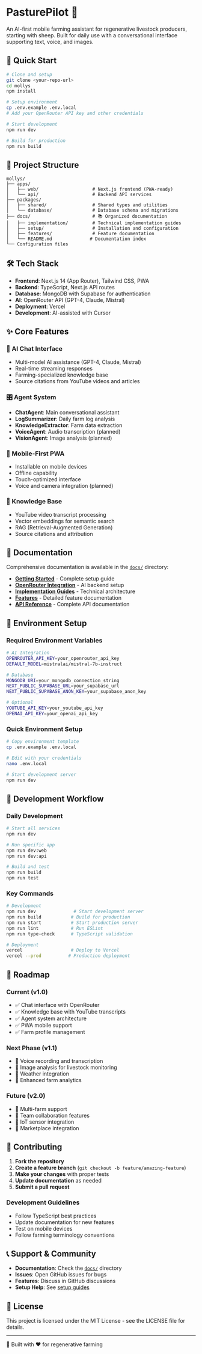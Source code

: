 # PasturePilot 🐑

An AI-first mobile farming assistant for regenerative livestock producers, starting with sheep. Built for daily use with a conversational interface supporting text, voice, and images.

## 🚀 Quick Start

```bash
# Clone and setup
git clone <your-repo-url>
cd mollys
npm install

# Setup environment
cp .env.example .env.local
# Add your OpenRouter API key and other credentials

# Start development
npm run dev

# Build for production
npm run build
```

## 📁 Project Structure

```
mollys/
├── apps/
│   ├── web/                    # Next.js frontend (PWA-ready)
│   └── api/                    # Backend API services
├── packages/
│   ├── shared/                 # Shared types and utilities
│   └── database/               # Database schema and migrations
├── docs/                       # 📚 Organized documentation
│   ├── implementation/         # Technical implementation guides
│   ├── setup/                  # Installation and configuration
│   ├── features/               # Feature documentation
│   └── README.md              # Documentation index
└── Configuration files
```

## 🛠️ Tech Stack

- **Frontend**: Next.js 14 (App Router), Tailwind CSS, PWA
- **Backend**: TypeScript, Next.js API routes
- **Database**: MongoDB with Supabase for authentication
- **AI**: OpenRouter API (GPT-4, Claude, Mistral)
- **Deployment**: Vercel
- **Development**: AI-assisted with Cursor

## ✨ Core Features

### 🤖 AI Chat Interface
- Multi-model AI assistance (GPT-4, Claude, Mistral)
- Real-time streaming responses
- Farming-specialized knowledge base
- Source citations from YouTube videos and articles

### 🎛️ Agent System
- **ChatAgent**: Main conversational assistant
- **LogSummarizer**: Daily farm log analysis
- **KnowledgeExtractor**: Farm data extraction
- **VoiceAgent**: Audio transcription (planned)
- **VisionAgent**: Image analysis (planned)

### 📱 Mobile-First PWA
- Installable on mobile devices
- Offline capability
- Touch-optimized interface
- Voice and camera integration (planned)

### 🧠 Knowledge Base
- YouTube video transcript processing
- Vector embeddings for semantic search
- RAG (Retrieval-Augmented Generation)
- Source citations and attribution

## 📖 Documentation

Comprehensive documentation is available in the [`docs/`](docs/) directory:

- **[Getting Started](docs/setup/SETUP_COMPLETE.md)** - Complete setup guide
- **[OpenRouter Integration](docs/setup/OPENROUTER_SETUP_COMPLETE.md)** - AI backend setup
- **[Implementation Guides](docs/implementation/)** - Technical architecture
- **[Features](docs/features/)** - Detailed feature documentation
- **[API Reference](docs/api.md)** - Complete API documentation

## 🔧 Environment Setup

### Required Environment Variables
```bash
# AI Integration
OPENROUTER_API_KEY=your_openrouter_api_key
DEFAULT_MODEL=mistralai/mistral-7b-instruct

# Database
MONGODB_URI=your_mongodb_connection_string
NEXT_PUBLIC_SUPABASE_URL=your_supabase_url
NEXT_PUBLIC_SUPABASE_ANON_KEY=your_supabase_anon_key

# Optional
YOUTUBE_API_KEY=your_youtube_api_key
OPENAI_API_KEY=your_openai_api_key
```

### Quick Environment Setup
```bash
# Copy environment template
cp .env.example .env.local

# Edit with your credentials
nano .env.local

# Start development server
npm run dev
```

## 🚀 Development Workflow

### Daily Development
```bash
# Start all services
npm run dev

# Run specific app
npm run dev:web
npm run dev:api

# Build and test
npm run build
npm run test
```

### Key Commands
```bash
# Development
npm run dev              # Start development server
npm run build           # Build for production
npm run start           # Start production server
npm run lint            # Run ESLint
npm run type-check      # TypeScript validation

# Deployment
vercel                  # Deploy to Vercel
vercel --prod          # Production deployment
```

## 🔮 Roadmap

### Current (v1.0)
- ✅ Chat interface with OpenRouter
- ✅ Knowledge base with YouTube transcripts
- ✅ Agent system architecture
- ✅ PWA mobile support
- ✅ Farm profile management

### Next Phase (v1.1)
- 🔄 Voice recording and transcription
- 🔄 Image analysis for livestock monitoring
- 🔄 Weather integration
- 🔄 Enhanced farm analytics

### Future (v2.0)
- 📅 Multi-farm support
- 📅 Team collaboration features
- 📅 IoT sensor integration
- 📅 Marketplace integration

## 🤝 Contributing

1. **Fork the repository**
2. **Create a feature branch** (`git checkout -b feature/amazing-feature`)
3. **Make your changes** with proper tests
4. **Update documentation** as needed
5. **Submit a pull request**

### Development Guidelines
- Follow TypeScript best practices
- Update documentation for new features
- Test on mobile devices
- Follow farming terminology conventions

## 📞 Support & Community

- **Documentation**: Check the [`docs/`](docs/) directory
- **Issues**: Open GitHub issues for bugs
- **Features**: Discuss in GitHub discussions
- **Setup Help**: See [setup guides](docs/setup/)

## 📄 License

This project is licensed under the MIT License - see the LICENSE file for details.

---

🌱 Built with ❤️ for regenerative farming